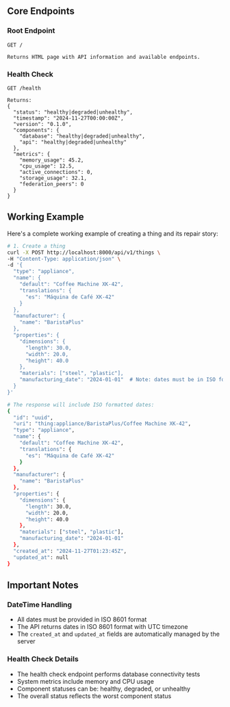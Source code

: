 ## Core Endpoints

### Root Endpoint
```http
GET /

Returns HTML page with API information and available endpoints.
```

### Health Check
```http
GET /health

Returns:
{
  "status": "healthy|degraded|unhealthy",
  "timestamp": "2024-11-27T00:00:00Z",
  "version": "0.1.0",
  "components": {
    "database": "healthy|degraded|unhealthy",
    "api": "healthy|degraded|unhealthy"
  },
  "metrics": {
    "memory_usage": 45.2,
    "cpu_usage": 12.5,
    "active_connections": 0,
    "storage_usage": 32.1,
    "federation_peers": 0
  }
}
```

## Working Example

Here's a complete working example of creating a thing and its repair story:

```bash
# 1. Create a thing
curl -X POST http://localhost:8000/api/v1/things \
-H "Content-Type: application/json" \
-d '{
  "type": "appliance",
  "name": {
    "default": "Coffee Machine XK-42",
    "translations": {
      "es": "Máquina de Café XK-42"
    }
  },
  "manufacturer": {
    "name": "BaristaPlus"
  },
  "properties": {
    "dimensions": {
      "length": 30.0,
      "width": 20.0,
      "height": 40.0
    },
    "materials": ["steel", "plastic"],
    "manufacturing_date": "2024-01-01"  # Note: dates must be in ISO format
  }
}'

# The response will include ISO formatted dates:
{
  "id": "uuid",
  "uri": "thing:appliance/BaristaPlus/Coffee Machine XK-42",
  "type": "appliance",
  "name": {
    "default": "Coffee Machine XK-42",
    "translations": {
      "es": "Máquina de Café XK-42"
    }
  },
  "manufacturer": {
    "name": "BaristaPlus"
  },
  "properties": {
    "dimensions": {
      "length": 30.0,
      "width": 20.0,
      "height": 40.0
    },
    "materials": ["steel", "plastic"],
    "manufacturing_date": "2024-01-01"
  },
  "created_at": "2024-11-27T01:23:45Z",
  "updated_at": null
}
```

## Important Notes

### DateTime Handling
- All dates must be provided in ISO 8601 format
- The API returns dates in ISO 8601 format with UTC timezone
- The `created_at` and `updated_at` fields are automatically managed by the server

### Health Check Details
- The health check endpoint performs database connectivity tests
- System metrics include memory and CPU usage
- Component statuses can be: healthy, degraded, or unhealthy
- The overall status reflects the worst component status
